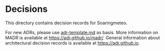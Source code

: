 # Decisions

This directory contains decision records for Soaringmeteo.

For new ADRs, please use [adr-template.md](./adr-template.md) as basis. More information on MADR is available at https://adr.github.io/madr/. General information about architectural decision records is available at https://adr.github.io.
